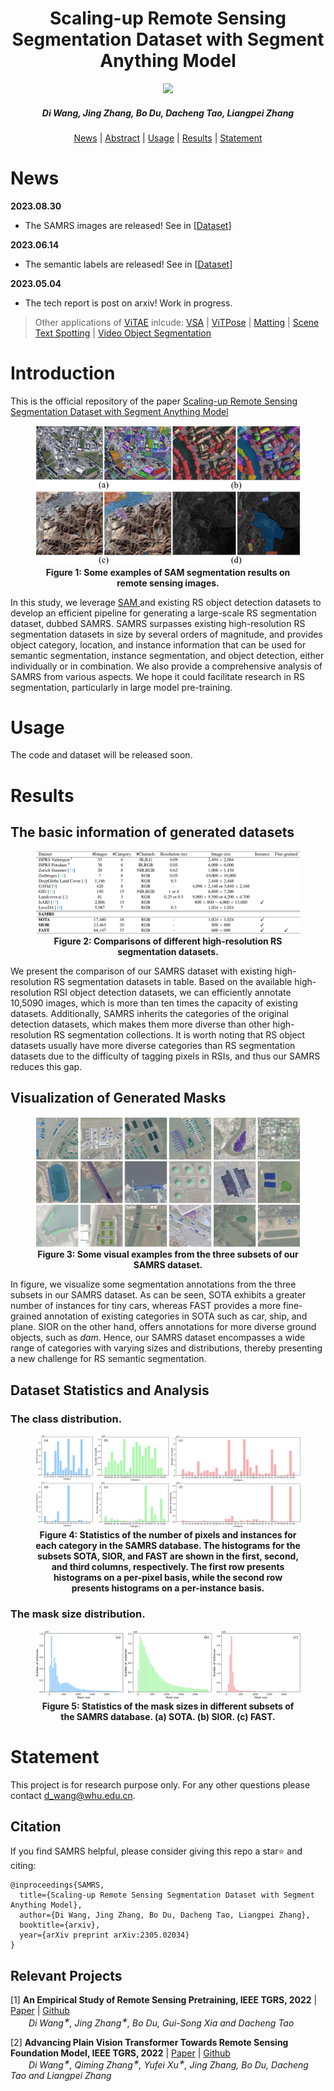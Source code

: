 <h1 align="center"> Scaling-up Remote Sensing Segmentation Dataset with Segment Anything Model </h1>
<p align="center">
<a href="https://arxiv.org/abs/2305.02034"><img src="https://img.shields.io/badge/arXiv-Paper-<color>"></a>
</p>
<h5 align="center"><em>Di Wang, Jing Zhang, Bo Du, Dacheng Tao, Liangpei Zhang</em></h5>
<p align="center">
  <a href="#news">News</a> |
  <a href="#introduction">Abstract</a> |
  <a href="#usage">Usage</a> |
  <a href="#results">Results</a> |
  <a href="#statement">Statement</a>
</p>




# News

**2023.08.30**

- The SAMRS images are released! See in [[Dataset](https://1drv.ms/f/s!AimBgYV7JjTlgckJ0Xip2yD0y9HD_Q?e=8hm8xa)]

**2023.06.14**

- The semantic labels are released! See in [[Dataset](https://1drv.ms/f/s!AimBgYV7JjTlgckJ0Xip2yD0y9HD_Q?e=8hm8xa)]

**2023.05.04**

- The tech report is post on arxiv! Work in progress.



> Other applications of [ViTAE](https://github.com/ViTAE-Transformer/ViTAE-Transformer) inlcude: [VSA](https://github.com/ViTAE-Transformer/ViTAE-VSA) | [ViTPose](https://github.com/ViTAE-Transformer/ViTPose) | [Matting](https://github.com/ViTAE-Transformer/ViTAE-Transformer-Matting) | [Scene Text Spotting](https://github.com/ViTAE-Transformer/ViTAE-Transformer-Scene-Text-Detection)  | [Video Object Segmentation](https://github.com/ViTAE-Transformer/VOS-LLB)

# Introduction

This is the official repository of the paper <a href="https://arxiv.org/abs/2305.02034"> Scaling-up Remote Sensing Segmentation Dataset with Segment Anything Model </a>

<figure>
<img src="Figs/example.png">
<figcaption align = "center"><b>Figure 1: Some examples of SAM segmentation results on remote sensing images. 
 </b></figcaption>
</figure>

<p>

<p align="left"> In this study, we leverage <a href="https://arxiv.org/abs/2304.02643"> SAM </a> and existing RS object detection datasets to develop an efficient pipeline for generating a large-scale RS segmentation dataset, dubbed SAMRS. SAMRS surpasses existing high-resolution RS segmentation datasets in size by several orders of magnitude, and provides object category, location, and instance information that can be used for semantic segmentation, instance segmentation, and object detection, either individually or in combination. We also provide a comprehensive analysis of SAMRS from various aspects. We hope it could facilitate research in RS segmentation, particularly in large model pre-training.


# Usage
The code and dataset will be released soon.


# Results
## The basic information of generated datasets

<figure>
<img src="Figs/compare.png">
<figcaption align = "center"><b>Figure 2: Comparisons of different high-resolution RS segmentation datasets. 
 </b></figcaption>
</figure>

<p>

We present the comparison of our SAMRS dataset with existing high-resolution RS segmentation datasets in table. Based on the available high-resolution RSI object detection datasets, we can efficiently annotate 10,5090 images, which is more than ten times the capacity of existing datasets. Additionally, SAMRS inherits the categories of the original detection datasets, which makes them more diverse than other high-resolution RS segmentation collections. It is worth noting that RS object datasets usually have more diverse categories than RS segmentation datasets due to the difficulty of tagging pixels in RSIs, and thus our SAMRS reduces this gap. 



## Visualization of Generated Masks



<figure>
<img src="Figs/vis.png">
<figcaption align = "center"><b>Figure 3: Some visual examples from the three subsets of our SAMRS dataset.  
 </b></figcaption>
</figure>

<p>

In figure, we visualize some segmentation annotations from the three subsets in our SAMRS dataset. As can be seen, SOTA exhibits a greater number of instances for tiny cars, whereas FAST provides a more fine-grained annotation of existing categories in SOTA such as car, ship, and plane. SIOR on the other hand, offers annotations for more diverse ground objects, such as *dam*. Hence, our SAMRS dataset encompasses a wide range of categories with varying sizes and distributions, thereby presenting a new challenge for RS semantic segmentation.



## Dataset Statistics and Analysis
### The class distribution.

<figure>
<img src="Figs/class.png">
<figcaption align = "center"><b>Figure 4: Statistics of the number of pixels and instances for each category in the SAMRS database. The histograms for the subsets SOTA, SIOR, and FAST are shown in the first, second, and third columns, respectively. The first row presents histograms on a per-pixel basis, while the second row presents histograms on a per-instance basis.</a>  
 </b></figcaption>
</figure>



### The mask size distribution.

<figure>
<img src="Figs/mask_size.png">
<figcaption align = "center"><b>Figure 5: Statistics of the mask sizes in different subsets of the SAMRS database. (a) SOTA. (b) SIOR. (c) FAST.</a>  
 </b></figcaption>
</figure>




# Statement

This project is for research purpose only. For any other questions please contact [d_wang@whu.edu.cn](mailto:d_wang@whu.edu.cn).



## Citation

If you find SAMRS helpful, please consider giving this repo a star:star: and citing:

```
@inproceedings{SAMRS,
  title={Scaling-up Remote Sensing Segmentation Dataset with Segment Anything Model},
  author={Di Wang, Jing Zhang, Bo Du, Dacheng Tao, Liangpei Zhang},
  booktitle={arxiv},
  year={arXiv preprint arXiv:2305.02034}
}
```

## Relevant Projects

[1] <strong>An Empirical Study of Remote Sensing Pretraining, IEEE TGRS, 2022</strong> | [Paper](https://ieeexplore.ieee.org/document/9782149) | [Github](https://github.com/ViTAE-Transformer/RSP)
<br><em>&ensp; &ensp; &ensp;Di Wang<sup>&#8727;</sup>, Jing Zhang<sup>&#8727;</sup>, Bo Du, Gui-Song Xia and Dacheng Tao</em>

[2] <strong>Advancing Plain Vision Transformer Towards Remote Sensing Foundation Model, IEEE TGRS, 2022</strong> | [Paper](https://ieeexplore.ieee.org/document/9956816/) | [Github](https://github.com/ViTAE-Transformer/Remote-Sensing-RVSA)
<br><em>&ensp; &ensp; &ensp;Di Wang<sup>&#8727;</sup>, Qiming Zhang<sup>&#8727;</sup>, Yufei Xu<sup>&#8727;</sup>, Jing Zhang, Bo Du, Dacheng Tao and Liangpei Zhang</em>

